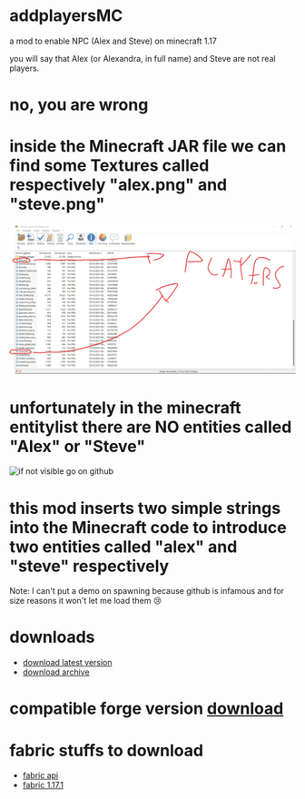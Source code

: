 # addplayersMC
a mod to enable NPC (Alex and Steve) on minecraft 1.17

you will say that Alex (or Alexandra, in full name) and Steve are not real players.
# no, you are wrong
# inside the Minecraft JAR file we can find some Textures called respectively "alex.png" and "steve.png"
![if not visible go on github](https://github.com/star08-web/addplayersMC/blob/main/support/1.png)



# unfortunately in the minecraft entitylist there are NO entities called "Alex" or "Steve"
![if not visible go on github](https://github.com/star08-web/addplayersMC/blob/main/support/demo.gif)



# this mod inserts two simple strings into the Minecraft code to introduce two entities called "alex" and "steve" respectively
Note: I can't put a demo on spawning because github is infamous and for size reasons it won't let me load them 😢


# downloads 
- [download latest version](https://www.planetminecraft.com/mod/add-players/download/file/15748618/) 
- [download archive](https://github.com/star08-web/addplayersMC/releases)


# compatible forge version  [download](https://maven.minecraftforge.net/net/minecraftforge/forge/1.17.1-37.1.1/forge-1.17.1-37.1.1-installer.jar)
# fabric stuffs to download
- [fabric api](https://www.curseforge.com/minecraft/mc-mods/fabric-api/download/3377591)
- [fabric 1.17.1](https://maven.fabricmc.net/net/fabricmc/fabric-installer/0.11.0/fabric-installer-0.11.0.jar)
